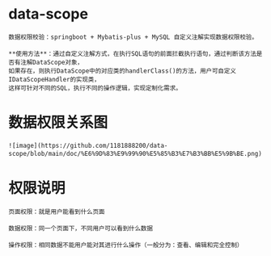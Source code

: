 # data-scope
    数据权限校验：springboot + Mybatis-plus + MySQL 自定义注解实现数据权限校验。
    
    **使用方法**：通过自定义注解方式，在执行SQL语句的前面拦截执行语句，通过判断该方法是否有注解DataScope对象，
    如果存在，则执行DataScope中的对应类的handlerClass()的方法，用户可自定义IDataScopeHandler的实现类，
    这样可针对不同的SQL，执行不同的操作逻辑，实现定制化需求。


# 数据权限关系图
    ![image](https://github.com/1181888200/data-scope/blob/main/doc/%E6%9D%83%E9%99%90%E5%85%B3%E7%B3%BB%E5%9B%BE.png)

# 权限说明
    页面权限：就是用户能看到什么页面
    
    数据权限：同一个页面下，不同用户可以看到什么数据
    
    操作权限：相同数据不能用户能对其进行什么操作（一般分为：查看、编辑和完全控制）
